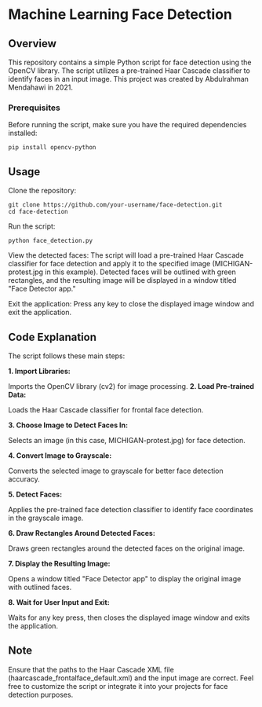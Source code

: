 # Machine Learning Face Detection
## Overview
This repository contains a simple Python script for face detection using the OpenCV library. The script utilizes a pre-trained Haar Cascade classifier to identify faces in an input image. This project was created by Abdulrahman Mendahawi in 2021.

### Prerequisites
Before running the script, make sure you have the required dependencies installed:

```
pip install opencv-python
```

## Usage
Clone the repository:
```
git clone https://github.com/your-username/face-detection.git
cd face-detection
```
Run the script:
```
python face_detection.py
```

View the detected faces:
The script will load a pre-trained Haar Cascade classifier for face detection and apply it to the specified image (MICHIGAN-protest.jpg in this example). Detected faces will be outlined with green rectangles, and the resulting image will be displayed in a window titled "Face Detector app."

Exit the application:
Press any key to close the displayed image window and exit the application.

## Code Explanation
The script follows these main steps:

**1. Import Libraries:**

  Imports the OpenCV library (cv2) for image processing.
**2. Load Pre-trained Data:**

  Loads the Haar Cascade classifier for frontal face detection.
  
**3. Choose Image to Detect Faces In:**

  Selects an image (in this case, MICHIGAN-protest.jpg) for face detection.
  
**4. Convert Image to Grayscale:**

  Converts the selected image to grayscale for better face detection accuracy.
  
**5. Detect Faces:**

  Applies the pre-trained face detection classifier to identify face coordinates in the grayscale image.
  
**6. Draw Rectangles Around Detected Faces:**

  Draws green rectangles around the detected faces on the original image.
  
**7. Display the Resulting Image:**

  Opens a window titled "Face Detector app" to display the original image with outlined faces.
  
**8. Wait for User Input and Exit:**

  Waits for any key press, then closes the displayed image window and exits the application.
  

## Note
Ensure that the paths to the Haar Cascade XML file (haarcascade_frontalface_default.xml) and the input image are correct.
Feel free to customize the script or integrate it into your projects for face detection purposes.
